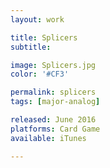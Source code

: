 ```yaml
---
layout: work

title: Splicers
subtitle:

image: Splicers.jpg
color: '#CF3'

permalink: splicers
tags: [major-analog]

released: June 2016
platforms: Card Game
available: iTunes

---
```

